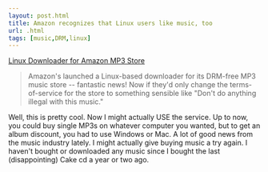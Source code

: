 ```yaml
---
layout: post.html
title: Amazon recognizes that Linux users like music, too
url: .html
tags: [music,DRM,linux]
---
```

[Linux Downloader for Amazon MP3 Store](http://www.boingboing.net/2008/03/03/linux-downloader-for.html)

> Amazon's launched a Linux-based downloader for its DRM-free MP3 music store -- fantastic news! Now if they'd only change the terms-of-service for the store to something sensible like "Don't do anything illegal with this music."

Well, this is pretty cool. Now I might actually USE the service. Up to now, you could buy single MP3s on whatever computer you wanted, but to get an album discount, you had to use Windows or Mac. A lot of good news from the music industry lately. I might actually give buying music a try again. I haven't bought or downloaded any music since I bought the last (disappointing) Cake cd a year or two ago. 
